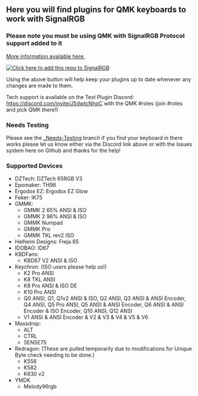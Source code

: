 ## Here you will find plugins for QMK keyboards to work with SignalRGB ##

### Please note you must be using QMK with SignalRGB Protocol support added to it ###
[More information available here.](https://docs.signalrgb.com/qmk)

[![Click here to add this repo to SignalRGB](https://github.com/SRGBmods/qmk-plugins/blob/main/_images/add-to-signalrgb.png)](https://srgbmods.net/s?p=addon/install?url=https://github.com/SRGBmods/qmk-plugins)

Using the above button will help keep your plugins up to date whenever any changes are made to them.

Tech support is available on the Test Plugin Discord: <https://discord.com/invite/J5dwtcNhqC> with the QMK #roles (join #roles and pick QMK there!)

### Needs Testing ###
Please see the [\_Needs-Testing](https://github.com/SRGBmods/qmk-plugins/tree/needs-testing) branch if you find your keyboard in there works please let us know either via the Discord link above or with the Issues system here on Github and thanks for the help!

### Supported Devices ###
* DZTech: DZTech 65RGB V3
* Epomaker: TH96
* Ergodox EZ: Ergodox EZ Glow
* Feker: IK75
* GMMK:
	* GMMK 2 65% ANSI & ISO
	* GMMK 2 96% ANSI & ISO
	* GMMK Numpad
	* GMMK Pro
	* GMMK TKL rev2 ISO
* Helheim Designs: Freja 65
* IDOBAO: ID67
* KBDFans:
	* KBD67 V2 ANSI & ISO
* Keychron: (ISO users please help us!)
	* K2 Pro ANSI
	* K8 TKL ANSI
	* K8 Pro ANSI & ISO DE
	* K10 Pro ANSI
	* Q0 ANSI, Q1, Q1v2 ANSI & ISO, Q2 ANSI, Q3 ANSI & ANSI Encoder, Q4 ANSI, Q5 Pro ANSI, Q5 ANSI & ANSI Encoder, Q6 ANSI & ANSI Encoder & ISO Encoder, Q10 ANSI, Q12 ANSI
	* V1 ANSI & ANSI Encoder & V2 & V3 & V4 & V5 & V6
* Massdrop:
	* ALT
	* CTRL
	* SENSE75
* Redragon: (These are pulled temporarily due to modifications for Unique Byte check needing to be done.)
	* K556
	* K582
	* K630 v2
* YMDK
	* Melody96rgb